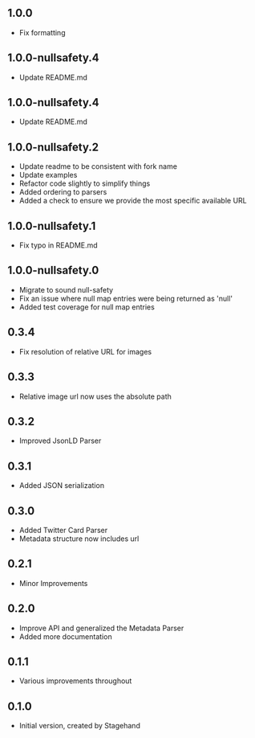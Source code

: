 ## 1.0.0

- Fix formatting

## 1.0.0-nullsafety.4

- Update README.md

## 1.0.0-nullsafety.4

- Update README.md

## 1.0.0-nullsafety.2

- Update readme to be consistent with fork name
- Update examples
- Refactor code slightly to simplify things
- Added ordering to parsers
- Added a check to ensure we provide the most specific available URL

## 1.0.0-nullsafety.1

- Fix typo in README.md

## 1.0.0-nullsafety.0

- Migrate to sound null-safety
- Fix an issue where null map entries were being returned as 'null'
- Added test coverage for null map entries

## 0.3.4

- Fix resolution of relative URL for images

## 0.3.3

- Relative image url now uses the absolute path

## 0.3.2

- Improved JsonLD Parser

## 0.3.1

- Added JSON serialization

## 0.3.0

- Added Twitter Card Parser
- Metadata structure now includes url

## 0.2.1

- Minor Improvements

## 0.2.0

- Improve API and generalized the Metadata Parser
- Added more documentation

## 0.1.1

- Various improvements throughout

## 0.1.0

- Initial version, created by Stagehand
